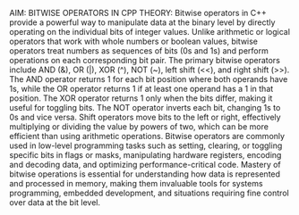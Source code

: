 AIM: BITWISE OPERATORS IN CPP
THEORY:
Bitwise operators in C++ provide a powerful way to manipulate data at the binary level by directly operating on the individual bits of integer values. Unlike arithmetic or logical operators that work with whole numbers or boolean values, bitwise operators treat numbers as sequences of bits (0s and 1s) and perform operations on each corresponding bit pair. The primary bitwise operators include AND (&), OR (|), XOR (^), NOT (~), left shift (<<), and right shift (>>). The AND operator returns 1 for each bit position where both operands have 1s, while the OR operator returns 1 if at least one operand has a 1 in that position. The XOR operator returns 1 only when the bits differ, making it useful for toggling bits. The NOT operator inverts each bit, changing 1s to 0s and vice versa. Shift operators move bits to the left or right, effectively multiplying or dividing the value by powers of two, which can be more efficient than using arithmetic operations. Bitwise operators are commonly used in low-level programming tasks such as setting, clearing, or toggling specific bits in flags or masks, manipulating hardware registers, encoding and decoding data, and optimizing performance-critical code. Mastery of bitwise operations is essential for understanding how data is represented and processed in memory, making them invaluable tools for systems programming, embedded development, and situations requiring fine control over data at the bit level.
